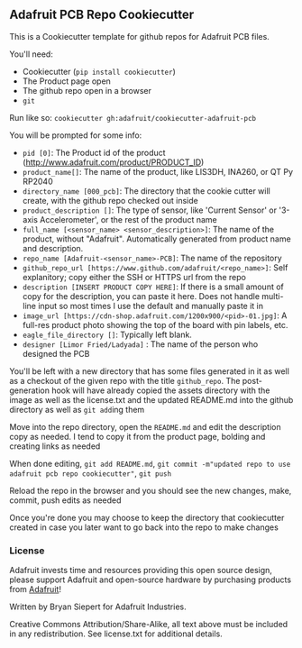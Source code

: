 ## Adafruit PCB Repo Cookiecutter
This is a Cookiecutter template for github repos for Adafruit PCB files.

You'll need:
 * Cookiecutter (`pip install cookiecutter`)
 * The Product page open
 * The github repo open in a browser
 * `git`

Run like so: `cookiecutter gh:adafruit/cookiecutter-adafruit-pcb`

You will be prompted for some info:
 * `pid [0]`: The Product id of the product (http://www.adafruit.com/product/PRODUCT_ID)
 * `product_name[]`: The name of the product, like LIS3DH, INA260, or QT Py RP2040
 * `directory_name [000_pcb]`: The directory that the cookie cutter will create, with the github repo checked out inside
 * `product_description []`: The type of sensor, like 'Current Sensor' or '3-axis Accelerometer', or the rest of the product name
 * `full_name [<sensor_name> <sensor_description>]`: The name of the product, without "Adafruit". Automatically generated from product name and description.
 * `repo_name [Adafruit-<sensor_name>-PCB]`: The name of the repository
 * `github_repo_url [https://www.github.com/adafruit/<repo_name>]`: Self explanitory; copy either the SSH or HTTPS url from the repo
 * `description [INSERT PRODUCT COPY HERE]`: If there is a small amount of copy for the description, you can paste it here. Does not handle multi-line input so most times I use the default and manually paste it in
 * `image_url [https://cdn-shop.adafruit.com/1200x900/<pid>-01.jpg]`: A full-res product photo showing the top of the board with pin labels, etc.
 * `eagle_file_directory []`: Typically left blank.
 * `designer [Limor Fried/Ladyada]` : The name of the person who designed the PCB

You'll be left with a new directory that has some files generated in it as well as a checkout of the given repo with the title `github_repo`. The post-generation hook will have already copied the assets directory with the image as well as the license.txt and the updated README.md into the github directory as well as `git add`ing them

Move into the repo directory, open the `README.md` and edit the description copy as needed. I tend to copy it from the product page, bolding and creating links as needed

When done editing, `git add README.md`, `git commit -m"updated repo to use adafruit pcb repo cookiecutter"`, `git push`

Reload the repo in the browser and you should see the new changes, make, commit, push edits as needed

Once you're done you may choose to keep the directory that cookiecutter created in case you later want to go back into the repo to make changes
### License

Adafruit invests time and resources providing this open source design, please support Adafruit and open-source hardware by purchasing products from [Adafruit](https://www.adafruit.com)!

Written by Bryan Siepert for Adafruit Industries.

Creative Commons Attribution/Share-Alike, all text above must be included in any redistribution. See license.txt for additional details.
